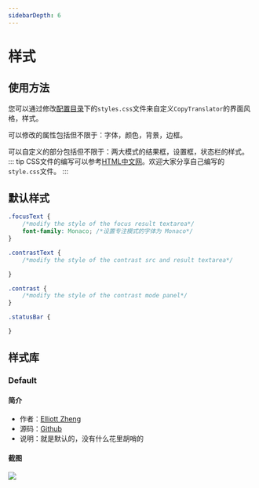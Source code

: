 ```yaml
---
sidebarDepth: 6
---
```

# 样式
## 使用方法
您可以通过修改[配置目录](/guide/questions.html#copytranslator%E7%9A%84%E9%85%8D%E7%BD%AE%E7%9B%AE%E5%BD%95%E5%9C%A8%E5%93%AA%E9%87%8C)下的`styles.css`文件来自定义`CopyTranslator`的界面风格，样式。

可以修改的属性包括但不限于：字体，颜色，背景，边框。

可以自定义的部分包括但不限于：两大模式的结果框，设置框，状态栏的样式。
::: tip
CSS文件的编写可以参考[HTML中文网](https://www.html.cn/book/css/all-properties.html)。欢迎大家分享自己编写的`style.css`文件。
:::

## 默认样式
```css
.focusText {
    /*modify the style of the focus result textarea*/
    font-family: Monaco; /*设置专注模式的字体为 Monaco*/
}

.contrastText {
    /*modify the style of the contrast src and result textarea*/

}

.contrast {
    /*modify the style of the contrast mode panel*/
}

.statusBar {

}
```

## 样式库
### Default
#### 简介
- 作者：[Elliott Zheng](https://github.com/elliottzheng)
- 源码：[Github](https://raw.githubusercontent.com/CopyTranslator/CopyTranslator/4edc7970231246832e3415cf9d8450ff070b1b1d/src/styles.css)
- 说明：就是默认的，没有什么花里胡哨的
#### 截图
![](https://s2.ax1x.com/2019/03/08/ASEXHx.png)




